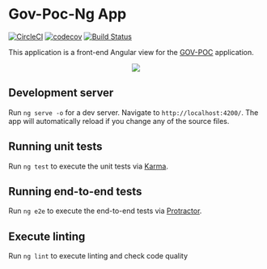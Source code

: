 # Gov-Poc-Ng App

[![CircleCI](https://circleci.com/gh/Artemas-Muzanenhamo/gov-poc-ng.svg?style=svg)](https://circleci.com/gh/Artemas-Muzanenhamo/gov-poc-ng)
[![codecov](https://codecov.io/gh/Artemas-Muzanenhamo/gov-poc-ng/branch/develop/graph/badge.svg)](https://codecov.io/gh/Artemas-Muzanenhamo/gov-poc-ng)
[![Build Status](https://travis-ci.org/Artemas-Muzanenhamo/gov-poc-ng.svg?branch=develop)](https://travis-ci.org/Artemas-Muzanenhamo/gov-poc-ng)


This application is a front-end Angular view for the [GOV-POC](https://github.com/Artemas-Muzanenhamo/gov-poc) application. 

<p align="center">
  <img src="https://user-images.githubusercontent.com/29547780/37141137-00e0f69c-22ac-11e8-8fdc-999cddde3b6c.png">
</p>

## Development server

Run `ng serve -o` for a dev server. Navigate to `http://localhost:4200/`. The app will automatically reload if you change any of the source files.

## Running unit tests

Run `ng test` to execute the unit tests via [Karma](https://karma-runner.github.io).

## Running end-to-end tests

Run `ng e2e` to execute the end-to-end tests via [Protractor](http://www.protractortest.org/).

## Execute linting

Run `ng lint` to execute linting and check code quality
